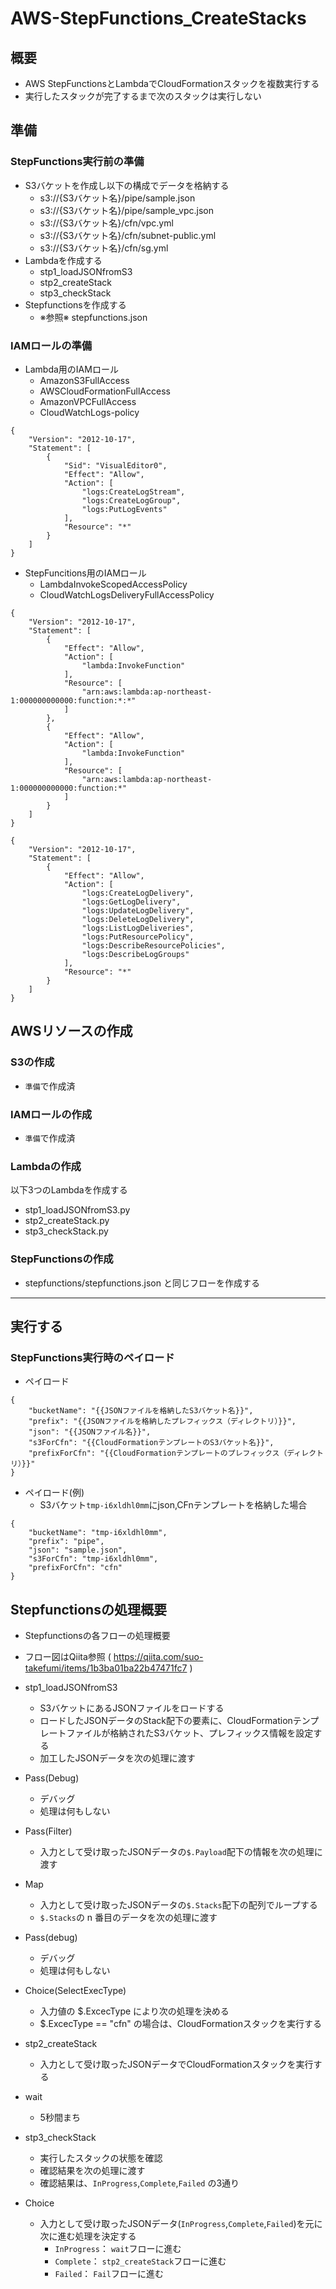 # AWS-StepFunctions_CreateStacks

## 概要

- AWS StepFunctionsとLambdaでCloudFormationスタックを複数実行する
- 実行したスタックが完了するまで次のスタックは実行しない

## 準備

### StepFunctions実行前の準備

- S3バケットを作成し以下の構成でデータを格納する
    - s3://{S3バケット名}/pipe/sample.json
    - s3://{S3バケット名}/pipe/sample_vpc.json
    - s3://{S3バケット名}/cfn/vpc.yml
    - s3://{S3バケット名}/cfn/subnet-public.yml
    - s3://{S3バケット名}/cfn/sg.yml
- Lambdaを作成する
    - stp1_loadJSONfromS3
    - stp2_createStack
    - stp3_checkStack
- Stepfunctionsを作成する
    - ※参照※ stepfunctions.json


### IAMロールの準備

- Lambda用のIAMロール
    - AmazonS3FullAccess
    - AWSCloudFormationFullAccess
    - AmazonVPCFullAccess
    - CloudWatchLogs-policy

```json:CloudWatchLogs-policy
{
    "Version": "2012-10-17",
    "Statement": [
        {
            "Sid": "VisualEditor0",
            "Effect": "Allow",
            "Action": [
                "logs:CreateLogStream",
                "logs:CreateLogGroup",
                "logs:PutLogEvents"
            ],
            "Resource": "*"
        }
    ]
}
```

- StepFuncitions用のIAMロール
    - LambdaInvokeScopedAccessPolicy
    - CloudWatchLogsDeliveryFullAccessPolicy

```json:LambdaInvokeScopedAccessPolicy
{
    "Version": "2012-10-17",
    "Statement": [
        {
            "Effect": "Allow",
            "Action": [
                "lambda:InvokeFunction"
            ],
            "Resource": [
                "arn:aws:lambda:ap-northeast-1:000000000000:function:*:*"
            ]
        },
        {
            "Effect": "Allow",
            "Action": [
                "lambda:InvokeFunction"
            ],
            "Resource": [
                "arn:aws:lambda:ap-northeast-1:000000000000:function:*"
            ]
        }
    ]
}
```

```json:CloudWatchLogsDeliveryFullAccessPolicy
{
    "Version": "2012-10-17",
    "Statement": [
        {
            "Effect": "Allow",
            "Action": [
                "logs:CreateLogDelivery",
                "logs:GetLogDelivery",
                "logs:UpdateLogDelivery",
                "logs:DeleteLogDelivery",
                "logs:ListLogDeliveries",
                "logs:PutResourcePolicy",
                "logs:DescribeResourcePolicies",
                "logs:DescribeLogGroups"
            ],
            "Resource": "*"
        }
    ]
}
```


## AWSリソースの作成

### S3の作成

- `準備`で作成済

### IAMロールの作成

- `準備`で作成済

### Lambdaの作成

以下3つのLambdaを作成する

- stp1_loadJSONfromS3.py
- stp2_createStack.py
- stp3_checkStack.py

### StepFunctionsの作成

- stepfunctions/stepfunctions.json と同じフローを作成する

---

## 実行する

### StepFunctions実行時のペイロード

- ペイロード

```
{
    "bucketName": "{{JSONファイルを格納したS3バケット名}}",
    "prefix": "{{JSONファイルを格納したプレフィックス（ディレクトリ）}}",
    "json": "{{JSONファイル名}}",
    "s3ForCfn": "{{CloudFormationテンプレートのS3バケット名}}",
    "prefixForCfn": "{{CloudFormationテンプレートのプレフィックス（ディレクトリ）}}"
}
```

- ペイロード(例)
    - S3バケット`tmp-i6xldhl0mm`にjson,CFnテンプレートを格納した場合

```
{
    "bucketName": "tmp-i6xldhl0mm",
    "prefix": "pipe",
    "json": "sample.json",
    "s3ForCfn": "tmp-i6xldhl0mm",
    "prefixForCfn": "cfn"
}
```

## Stepfunctionsの処理概要

- Stepfunctionsの各フローの処理概要
- フロー図はQiita参照 ( https://qiita.com/suo-takefumi/items/1b3ba01ba22b47471fc7 )

- stp1_loadJSONfromS3
    - S3バケットにあるJSONファイルをロードする
    - ロードしたJSONデータのStack配下の要素に、CloudFormationテンプレートファイルが格納されたS3バケット、プレフィックス情報を設定する
    - 加工したJSONデータを次の処理に渡す
- Pass(Debug)
    - デバッグ
    - 処理は何もしない
- Pass(Filter)
    - 入力として受け取ったJSONデータの`$.Payload`配下の情報を次の処理に渡す
- Map
    - 入力として受け取ったJSONデータの`$.Stacks`配下の配列でループする
    - `$.Stacks`の n 番目のデータを次の処理に渡す
- Pass(debug)
    - デバッグ
    - 処理は何もしない
- Choice(SelectExecType)
    - 入力値の $.ExcecType により次の処理を決める
    - $.ExcecType == "cfn" の場合は、CloudFormationスタックを実行する
- stp2_createStack
    - 入力として受け取ったJSONデータでCloudFormationスタックを実行する
- wait
    - 5秒間まち
- stp3_checkStack
    - 実行したスタックの状態を確認
    - 確認結果を次の処理に渡す
    - 確認結果は、`InProgress`,`Complete`,`Failed` の3通り
- Choice
    - 入力として受け取ったJSONデータ(`InProgress`,`Complete`,`Failed`)を元に次に進む処理を決定する
        - `InProgress`： `wait`フローに進む
        - `Complete`： `stp2_createStack`フローに進む
        - `Failed`： `Fail`フローに進む

